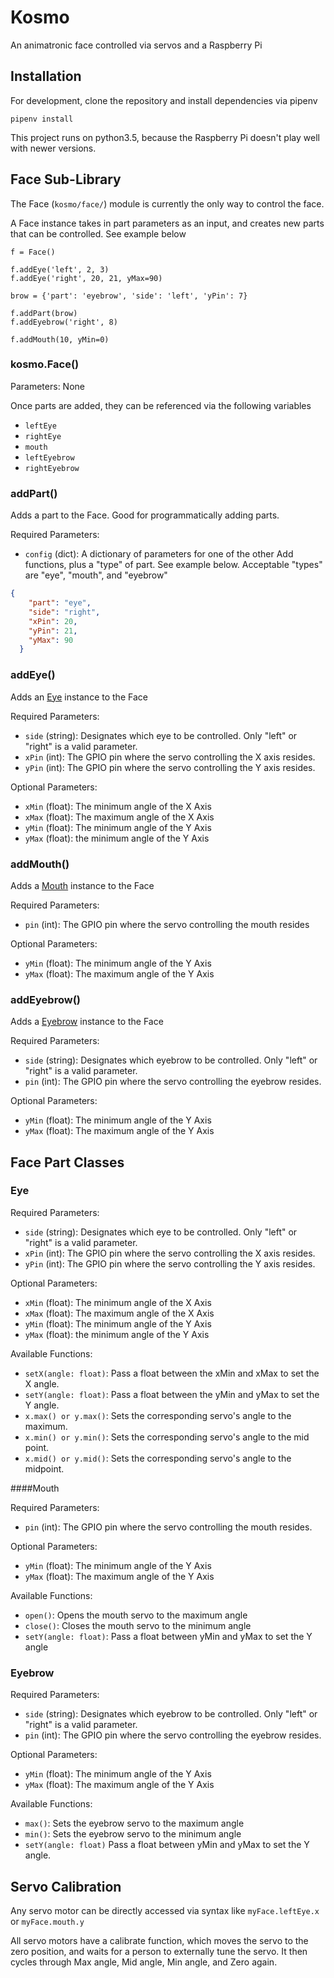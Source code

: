 # Kosmo
An animatronic face controlled via servos and a Raspberry Pi

## Installation
For development, clone the repository and install dependencies via pipenv

`pipenv install`

This project runs on python3.5, because the Raspberry Pi doesn't play well with newer versions.

## Face Sub-Library

The Face (`kosmo/face/`) module is currently the only way to control the face. 

A Face instance takes in part parameters as an input, and creates new parts that can be controlled. See example below

```
f = Face()

f.addEye('left', 2, 3)
f.addEye('right', 20, 21, yMax=90)

brow = {'part': 'eyebrow', 'side': 'left', 'yPin': 7}

f.addPart(brow)
f.addEyebrow('right', 8)

f.addMouth(10, yMin=0)
```

### kosmo.Face()
Parameters: None

Once parts are added, they can be referenced via the following variables
* `leftEye`
* `rightEye`
* `mouth`
* `leftEyebrow`
* `rightEyebrow`

### addPart()
Adds a part to the Face. Good for programmatically adding parts.

Required Parameters:
* `config` (dict): A dictionary of parameters for one of the other Add functions, plus a "type" of part. See example below.
Acceptable "types" are "eye", "mouth", and "eyebrow"
```json
{
    "part": "eye",
    "side": "right",
    "xPin": 20,
    "yPin": 21,
    "yMax": 90
  }
```

### addEye()
Adds an [Eye](#eye) instance to the Face

Required Parameters:
* `side` (string): Designates which eye to be controlled. Only "left" or "right" is a valid parameter.
* `xPin` (int): The GPIO pin where the servo controlling the X axis resides.
* `yPin` (int): The GPIO pin where the servo controlling the Y axis resides.

Optional Parameters:
* `xMin` (float): The minimum angle of the X Axis
* `xMax` (float): The maximum angle of the X Axis
* `yMin` (float): The minimum angle of the Y Axis
* `yMax` (float): the minimum angle of the Y Axis


### addMouth()
Adds a [Mouth](#mouth) instance to the Face

Required Parameters:
* `pin` (int): The GPIO pin where the servo controlling the mouth resides

Optional Parameters:
* `yMin` (float): The minimum angle of the Y Axis
* `yMax` (float): The maximum angle of the Y Axis


### addEyebrow()
Adds a [Eyebrow](#eyebrow) instance to the Face


Required Parameters:
* `side` (string): Designates which eyebrow to be controlled. Only "left" or "right" is a valid parameter.
* `pin` (int): The GPIO pin where the servo controlling the eyebrow resides.

Optional Parameters:
* `yMin` (float): The minimum angle of the Y Axis
* `yMax` (float): The maximum angle of the Y Axis

## Face Part Classes

### Eye

Required Parameters:
* `side` (string): Designates which eye to be controlled. Only "left" or "right" is a valid parameter.
* `xPin` (int): The GPIO pin where the servo controlling the X axis resides.
* `yPin` (int): The GPIO pin where the servo controlling the Y axis resides.

Optional Parameters:
* `xMin` (float): The minimum angle of the X Axis
* `xMax` (float): The maximum angle of the X Axis
* `yMin` (float): The minimum angle of the Y Axis
* `yMax` (float): the minimum angle of the Y Axis

Available Functions:
* `setX(angle: float)`: Pass a float between the xMin and xMax to set the X angle.
* `setY(angle: float)`: Pass a float between the yMin and yMax to set the Y angle.
* `x.max() or y.max()`: Sets the corresponding servo's angle to the maximum.
* `x.min() or y.min()`: Sets the corresponding servo's angle to the mid point.
* `x.mid() or y.mid()`: Sets the corresponding servo's angle to the midpoint.

####Mouth

Required Parameters:
* `pin` (int): The GPIO pin where the servo controlling the mouth resides.

Optional Parameters:
* `yMin` (float): The minimum angle of the Y Axis
* `yMax` (float): The maximum angle of the Y Axis

Available Functions:
* `open()`: Opens the mouth servo to the maximum angle
* `close()`: Closes the mouth servo to the minimum angle
* `setY(angle: float)`: Pass a float between yMin and yMax to set the Y angle

### Eyebrow

Required Parameters:
* `side` (string): Designates which eyebrow to be controlled. Only "left" or "right" is a valid parameter.
* `pin` (int): The GPIO pin where the servo controlling the eyebrow resides.

Optional Parameters:
* `yMin` (float): The minimum angle of the Y Axis
* `yMax` (float): The maximum angle of the Y Axis

Available Functions:
* `max()`: Sets the eyebrow servo to the maximum angle
* `min()`: Sets the eyebrow servo to the minimum angle
* `setY(angle: float)` Pass a float between yMin and yMax to set the Y angle.

## Servo Calibration
Any servo motor can be directly accessed via syntax like `myFace.leftEye.x` or `myFace.mouth.y`

All servo motors have a calibrate function, which moves the servo to the zero position, and waits for a person to externally tune the servo. It then cycles through Max angle, Mid angle, Min angle, and Zero again.
